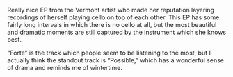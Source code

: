 Really nice EP from the Vermont artist who made her reputation layering recordings of herself playing cello on top of each other. This EP has some fairly long intervals in which there is no cello at all, but the most beautiful and dramatic moments are still captured by the instrument which she knows best.

“Forte” is the track which people seem to be listening to the most, but I actually think the standout track is “Possible,” which has a wonderful sense of drama and reminds me of wintertime.
